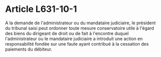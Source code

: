 # Article L631-10-1

A la demande de l'administrateur ou du mandataire judiciaire, le président du tribunal saisi peut ordonner toute mesure conservatoire utile à l'égard des biens du dirigeant de droit ou de fait à l'encontre duquel l'administrateur ou le mandataire judiciaire a introduit une action en responsabilité fondée sur une faute ayant contribué à la cessation des paiements du débiteur.<br/><br/>